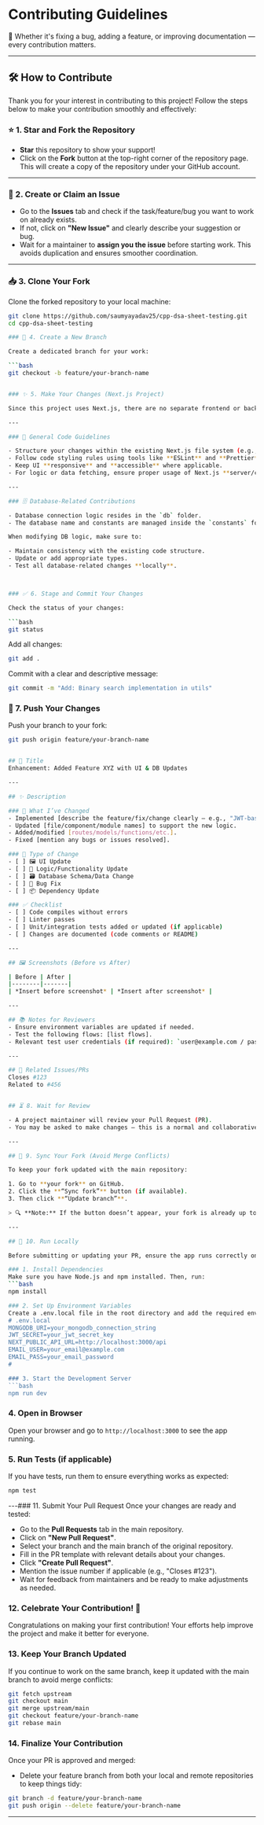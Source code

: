 # Contributing Guidelines  
🎉 Whether it's fixing a bug, adding a feature, or improving documentation — every contribution matters.

---

## 🛠️ How to Contribute

Thank you for your interest in contributing to this project! Follow the steps below to make your contribution smoothly and effectively:

### ⭐ 1. Star and Fork the Repository

- **Star** this repository to show your support!  
- Click on the **Fork** button at the top-right corner of the repository page. This will create a copy of the repository under your GitHub account.

---

### 🐛 2. Create or Claim an Issue

- Go to the **Issues** tab and check if the task/feature/bug you want to work on already exists.
- If not, click on **"New Issue"** and clearly describe your suggestion or bug.
- Wait for a maintainer to **assign you the issue** before starting work. This avoids duplication and ensures smoother coordination.

---

### 📥 3. Clone Your Fork

Clone the forked repository to your local machine:

```bash
git clone https://github.com/saumyayadav25/cpp-dsa-sheet-testing.git
cd cpp-dsa-sheet-testing

### 🌱 4. Create a New Branch

Create a dedicated branch for your work:

```bash
git checkout -b feature/your-branch-name


### ✨ 5. Make Your Changes (Next.js Project)

Since this project uses Next.js, there are no separate frontend or backend folders. Follow these updated guidelines:

---

### 🧩 General Code Guidelines

- Structure your changes within the existing Next.js file system (e.g., `app`, `components`, `utils`, `db`, etc.).
- Follow code styling rules using tools like **ESLint** and **Prettier** (if configured).
- Keep UI **responsive** and **accessible** where applicable.
- For logic or data fetching, ensure proper usage of Next.js **server/client components**.

---

### 🗄️ Database-Related Contributions

- Database connection logic resides in the `db` folder.
- The database name and constants are managed inside the `constants` folder.

When modifying DB logic, make sure to:

- Maintain consistency with the existing code structure.
- Update or add appropriate types.
- Test all database-related changes **locally**.



### ✅ 6. Stage and Commit Your Changes

Check the status of your changes:

```bash
git status
````

Add all changes:

```bash
git add .
```

Commit with a clear and descriptive message:

```bash
git commit -m "Add: Binary search implementation in utils"
```



### 🚀 7. Push Your Changes

Push your branch to your fork:

```bash
git push origin feature/your-branch-name


## 📌 Title
Enhancement: Added Feature XYZ with UI & DB Updates

---

## ✨ Description

### 🔧 What I’ve Changed
- Implemented [describe the feature/fix/change clearly — e.g., "JWT-based authentication for secure login"].
- Updated [file/component/module names] to support the new logic.
- Added/modified [routes/models/functions/etc.].
- Fixed [mention any bugs or issues resolved].

### 🧠 Type of Change
- [ ] 🖼️ UI Update  
- [ ] 🧮 Logic/Functionality Update  
- [ ] 🗃️ Database Schema/Data Change  
- [ ] 🐛 Bug Fix  
- [ ] 📦 Dependency Update  

### ✅ Checklist
- [ ] Code compiles without errors
- [ ] Linter passes
- [ ] Unit/integration tests added or updated (if applicable)
- [ ] Changes are documented (code comments or README)

---

## 🖼️ Screenshots (Before vs After)

| Before | After |
|--------|-------|
| *Insert before screenshot* | *Insert after screenshot* |

---

## 📚 Notes for Reviewers
- Ensure environment variables are updated if needed.
- Test the following flows: [list flows].
- Relevant test user credentials (if required): `user@example.com / password123`

---

## 🔗 Related Issues/PRs
Closes #123  
Related to #456  


## ⏳ 8. Wait for Review

- A project maintainer will review your Pull Request (PR).
- You may be asked to make changes — this is a normal and collaborative part of open source development.

---

## 🔄 9. Sync Your Fork (Avoid Merge Conflicts)

To keep your fork updated with the main repository:

1. Go to **your fork** on GitHub.
2. Click the **“Sync fork”** button (if available).
3. Then click **“Update branch”**.

> 🔍 **Note:** If the button doesn’t appear, your fork is already up to date.

---

## 🧪 10. Run Locally

Before submitting or updating your PR, ensure the app runs correctly on your machine:

### 1. Install Dependencies
Make sure you have Node.js and npm installed. Then, run:
```bash
npm install

### 2. Set Up Environment Variables
Create a .env.local file in the root directory and add the required environment variables. Here's an example:
# .env.local
MONGODB_URI=your_mongodb_connection_string
JWT_SECRET=your_jwt_secret_key
NEXT_PUBLIC_API_URL=http://localhost:3000/api
EMAIL_USER=your_email@example.com
EMAIL_PASS=your_email_password
#

### 3. Start the Development Server
```bash 
npm run dev
```
### 4. Open in Browser
Open your browser and go to `http://localhost:3000` to see the app running.
### 5. Run Tests (if applicable)
If you have tests, run them to ensure everything works as expected:
```bash
npm test
```
---### 11. Submit Your Pull Request
Once your changes are ready and tested:
- Go to the **Pull Requests** tab in the main repository.
- Click on **"New Pull Request"**.
- Select your branch and the main branch of the original repository.
- Fill in the PR template with relevant details about your changes.
- Click **"Create Pull Request"**.
- Mention the issue number if applicable (e.g., "Closes #123").
- Wait for feedback from maintainers and be ready to make adjustments as needed.

### 12. Celebrate Your Contribution! 🎉
Congratulations on making your first contribution! Your efforts help improve the project and make it better for everyone.

### 13. Keep Your Branch Updated
If you continue to work on the same branch, keep it updated with the main branch to avoid merge conflicts:
```bash
git fetch upstream
git checkout main
git merge upstream/main
git checkout feature/your-branch-name
git rebase main
```

### 14. Finalize Your Contribution
Once your PR is approved and merged:
- Delete your feature branch from both your local and remote repositories to keep things tidy:
```bash
git branch -d feature/your-branch-name
git push origin --delete feature/your-branch-name
```
--- 